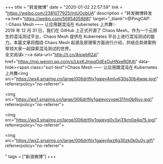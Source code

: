 +++
title = "转发微博"
date = "2020-01-02 22:57:59"
link = "https://weibo.com/2381077925/InIUOobUA"
description = "转发微博转发 <a href=\"https://weibo.com/5695405888\" target=\"_blank\">@PingCAP</a>: ✨Chaos Mesh —— 让应用跟混沌在 Kubernetes 上共舞✨<br>2019 年 12 月 31 日，我们在 GitHub 上正式开源了 Chaos Mesh。作为一个云原生的混沌测试平台，Chaos Mesh 提供在 Kubernetes 平台上进行混沌测试的能力。本篇文章将围绕 Chaos Mesh 起源及原理等方面进行介绍，并结合具体案例带领大家一起探索混沌测试的世界。<br>全文阅读👉<a data-url=\"http://t.cn/AiswbR2a\" href=\"https://mp.weixin.qq.com/s/LkxKJmpqOdEsOuHNxeR0KA\" data-hide><span class=\"surl-text\">Chaos Mesh —— 让应用跟混沌在 Kubernetes 上共舞</span></a><img src=\"https://wx4.sinaimg.cn/large/006drlfily1gaiey4mlvdj30q30b4wqe.jpg\" referrerpolicy=\"no-referrer\"><br><br><img src=\"https://wx1.sinaimg.cn/large/006drlfily1gaieycvvqej311m0b6juy.jpg\" referrerpolicy=\"no-referrer\"><br><br><img src=\"https://wx3.sinaimg.cn/large/006drlfily1gaieyg0v3vj31km0q4q75.jpg\" referrerpolicy=\"no-referrer\"><br><br><img src=\"https://wx2.sinaimg.cn/large/006drlfily1gaieyilwz6g30zk0k0u0y.gif\" referrerpolicy=\"no-referrer\"><br><br>"
tags = ["新浪微博"]
+++
